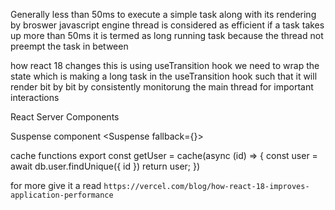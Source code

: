Generally less than 50ms to execute a simple task along with its rendering by broswer javascript engine thread is considered as efficient if a task 
takes up more than 50ms it is termed as long running task because the thread not preempt the task in between 

how react 18 changes this is using useTransition hook 
we need to wrap the state which is making a long task in the useTransition hook such that it will render bit by bit by consistently monitorung the main
thread for important interactions

React Server Components

Suspense component
    <Suspense fallback={<Skeleton />}>
      <BlogPosts />
    </Suspense>

cache functions
export const getUser = cache(async (id) => {
  const user = await db.user.findUnique({ id })
  return user;
})

for more give it a read ` https://vercel.com/blog/how-react-18-improves-application-performance `

